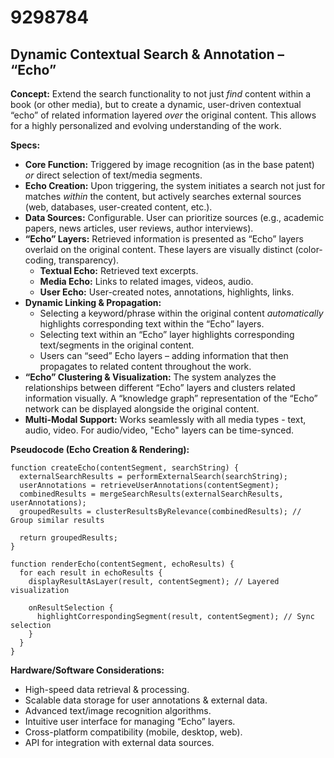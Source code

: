 # 9298784

## Dynamic Contextual Search & Annotation – “Echo”

**Concept:** Extend the search functionality to not just *find* content within a book (or other media), but to create a dynamic, user-driven contextual “echo” of related information layered *over* the original content. This allows for a highly personalized and evolving understanding of the work.

**Specs:**

*   **Core Function:** Triggered by image recognition (as in the base patent) *or* direct selection of text/media segments.
*   **Echo Creation:** Upon triggering, the system initiates a search not just for matches *within* the content, but actively searches external sources (web, databases, user-created content, etc.).
*   **Data Sources:** Configurable. User can prioritize sources (e.g., academic papers, news articles, user reviews, author interviews).
*   **“Echo” Layers:** Retrieved information is presented as “Echo” layers overlaid on the original content. These layers are visually distinct (color-coding, transparency).  
    *   **Textual Echo:** Retrieved text excerpts.
    *   **Media Echo:** Links to related images, videos, audio.
    *   **User Echo:** User-created notes, annotations, highlights, links.
*   **Dynamic Linking & Propagation:**  
    *   Selecting a keyword/phrase within the original content *automatically* highlights corresponding text within the “Echo” layers.
    *   Selecting text within an “Echo” layer highlights corresponding text/segments in the original content.
    *   Users can “seed” Echo layers – adding information that then propagates to related content throughout the work.
*   **“Echo” Clustering & Visualization:** The system analyzes the relationships between different “Echo” layers and clusters related information visually.  A “knowledge graph” representation of the “Echo” network can be displayed alongside the original content.
*   **Multi-Modal Support:** Works seamlessly with all media types - text, audio, video.  For audio/video, "Echo" layers can be time-synced.

**Pseudocode (Echo Creation & Rendering):**

```
function createEcho(contentSegment, searchString) {
  externalSearchResults = performExternalSearch(searchString);
  userAnnotations = retrieveUserAnnotations(contentSegment);
  combinedResults = mergeSearchResults(externalSearchResults, userAnnotations);
  groupedResults = clusterResultsByRelevance(combinedResults); // Group similar results

  return groupedResults;
}

function renderEcho(contentSegment, echoResults) {
  for each result in echoResults {
    displayResultAsLayer(result, contentSegment); // Layered visualization

    onResultSelection {
      highlightCorrespondingSegment(result, contentSegment); // Sync selection
    }
  }
}
```

**Hardware/Software Considerations:**

*   High-speed data retrieval & processing.
*   Scalable data storage for user annotations & external data.
*   Advanced text/image recognition algorithms.
*   Intuitive user interface for managing “Echo” layers.
*   Cross-platform compatibility (mobile, desktop, web).
*   API for integration with external data sources.